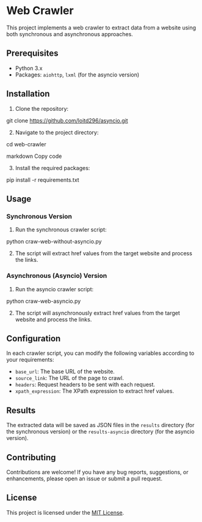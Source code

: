 # Web Crawler

This project implements a web crawler to extract data from a website using both synchronous and asynchronous approaches.

## Prerequisites

- Python 3.x
- Packages: `aiohttp`, `lxml` (for the asyncio version)

## Installation

1. Clone the repository:

git clone https://github.com/loitd296/asyncio.git

2. Navigate to the project directory:

cd web-crawler

markdown
Copy code

3. Install the required packages:

pip install -r requirements.txt

## Usage

### Synchronous Version

1. Run the synchronous crawler script:

python craw-web-without-asyncio.py


2. The script will extract href values from the target website and process the links.

### Asynchronous (Asyncio) Version

1. Run the asyncio crawler script:

python craw-web-asyncio.py

2. The script will asynchronously extract href values from the target website and process the links.

## Configuration

In each crawler script, you can modify the following variables according to your requirements:

- `base_url`: The base URL of the website.
- `source_link`: The URL of the page to crawl.
- `headers`: Request headers to be sent with each request.
- `xpath_expression`: The XPath expression to extract href values.

## Results

The extracted data will be saved as JSON files in the `results` directory (for the synchronous version) or the `results-asyncio` directory (for the asyncio version).

## Contributing

Contributions are welcome! If you have any bug reports, suggestions, or enhancements, please open an issue or submit a pull request.

## License

This project is licensed under the [MIT License](LICENSE).
